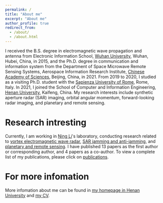 ```yaml
---
permalink: /
title: "About me"
excerpt: "About me"
author_profile: true
redirect_from:
  - /about/
  - /about.html
---
```


I received the B.S. degree in electromagnetic wave propagation and antenna from Electronic Information School, [Wuhan University](https://www.whu.edu.cn/), Wuhan, Hubei, China, in 2015, and the Ph.D. degree in communication and information system from the Department of Space Microwave Remote Sensing Systems, Aerospace Information Research Institute, [Chinese Academy of Sciences](http://aircas.ac.cn/), Beijing, China, in 2021. From 2019 to 2020, I studied as a visiting Ph.D. student with the [Sapienza University of Rome](https://www.uniroma1.it/en), Rome, Italy. In 2021, I joined the School of Computer and Information Engineering, [Henan University](https://www.henu.edu.cn/), Kaifeng, China. My research interests include synthetic aperture radar (SAR) imaging, orbital angular momentum, forward-looking radar imaging, and planetary and remote sensing.

# Research intresting

Currently, I am working in [Ning Li](https://www.researchgate.net/profile/Ning-Li-101)'s laboratory, conducting research related to [vortex electromagnetic wave radar](https://gaofengshu.github.io/portfolio/vortex-electromagnetic-wave-radar/), [SAR jamming and anti-jamming](https://gaofengshu.github.io/portfolio/SAR-jamming-and-anti-jamming/), and [planetary and remote sensing](https://gaofengshu.github.io/portfolio/planetary-and-remote-sensing/). I have published 13 papers as the first author or corresponding author, and 4 papers as a co-author. To view a complete list of my publications, please click on [publications](https://gaofengshu.github.io/publications/).

# For more infomation

More infomation about me can be found in [my homepage in Henan University](https://cs.henu.edu.cn/info/1272/5500.htm) and [my CV](https://gaofengshu.github.io/cv/).
